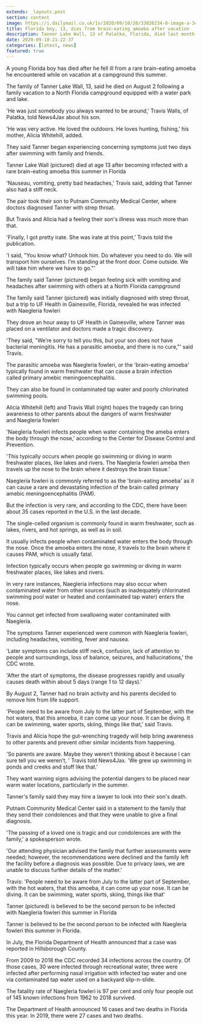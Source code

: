 ```yaml
---
extends: _layouts.post
section: content
image: https://i.dailymail.co.uk/1s/2020/09/10/20/33026234-0-image-a-34_1599767241945.jpg 
title: Florida boy, 13, dies from brain-eating amoeba after vacation 
description: Tanner Lake Wall, 13 of Palatka, Florida, died last month after swimming at a campground and falling ill with a rare brain-eating amoeba found in warm freshwater. He died on August 2. 
date: 2020-09-10-21-22-37 
categories: [latest, news] 
featured: true 
--- 
```

A young Florida boy has died after he fell ill from a rare brain-eating amoeba he encountered while on vacation at a campground this summer.

The family of Tanner Lake Wall, 13, said he died on August 2 following a family vacation to a North Florida campground equipped with a water park and lake.

'He was just somebody you always wanted to be around,' Travis Walls, of Palatka, told News4Jax about his son. 

'He was very active. He loved the outdoors. He loves hunting, fishing,' his mother, Alicia Whitehill, added. 

They said Tanner began experiencing concerning symptoms just two days after swimming with family and friends.

Tanner Lake Wall (pictured) died at age 13 after becoming infected with a rare brain-eating amoeba this summer in Florida 

'Nauseau, vomiting, pretty bad headaches,' Travis said, adding that Tanner also had a stiff neck.

The pair took their son to Putnam Community Medical Center, where doctors diagnosed Tanner with strep throat.

But Travis and Alicia had a feeling their son's illness was much more than that.

'Finally, I got pretty irate. She was irate at this point,' Travis told the publication.

'I said, "You know what? Unhook him. Do whatever you need to do. We will transport him ourselves. I’m standing at the front door. Come outside. We will take him where we have to go."'

The family said Tanner (pictured) began feeling sick with vomiting and headaches after swimming with others at a North Florida campground 

The family said Tanner (pictured) was initially diagnosed with strep throat, but a trip to UF Health in Gainesville, Florida, revealed he was infected with Naegleria fowleri

They drove an hour away to UF Health in Gainesville, where Tanner was placed on a ventilator and doctors made a tragic discovery.

'They said, "We’re sorry to tell you this, but your son does not have bacterial meningitis. He has a parasitic amoeba, and there is no cure,"' said Travis.

The parasitic amoeba was Naegleria fowleri, or the 'brain-eating amoeba' typically found in warm freshwater that can cause a brain infection called primary amebic meningoencephalitis.

They can also be found in contaminated tap water and poorly chlorinated swimming pools. 

Alicia Whitehill (left) and Travis Wall (right) hopes the tragedy can bring awareness to other parents about the dangers of warm freshwater and Naegleria fowleri

'Naegleria fowleri infects people when water containing the ameba enters the body through the nose,' according to the Center for Disease Control and Prevention.

'This typically occurs when people go swimming or diving in warm freshwater places, like lakes and rivers. The Naegleria fowleri ameba then travels up the nose to the brain where it destroys the brain tissue.' 

Naegleria fowleri is commonly referred to as the 'brain-eating amoeba' as it can cause a rare and devastating infection of the brain called primary amebic meningoencephalitis (PAM).

But the infection is very rare, and according to the CDC, there have been about 35 cases reported in the U.S. in the last decade.

The single-celled organism is commonly found in warm freshwater, such as lakes, rivers, and hot springs, as well as in soil.

It usually infects people when contaminated water enters the body through the nose. Once the amoeba enters the nose, it travels to the brain where it causes PAM, which is usually fatal.

Infection typically occurs when people go swimming or diving in warm freshwater places, like lakes and rivers.

In very rare instances, Naegleria infections may also occur when contaminated water from other sources (such as inadequately chlorinated swimming pool water or heated and contaminated tap water) enters the nose.

You cannot get infected from swallowing water contaminated with Naegleria.

The symptoms Tanner experienced were common with Naegleria fowleri, including headaches, vomiting, fever and nausea.  

'Later symptoms can include stiff neck, confusion, lack of attention to people and surroundings, loss of balance, seizures, and hallucinations,' the CDC wrote.

'After the start of symptoms, the disease progresses rapidly and usually causes death within about 5 days (range 1 to 12 days).'

By August 2, Tanner had no brain activity and his parents decided to remove him from life support.

'People need to be aware from July to the latter part of September, with the hot waters, that this amoeba, it can come up your nose. It can be diving. It can be swimming, water sports, skiing, things like that,' said Travis.

Travis and Alicia hope the gut-wrenching tragedy will help bring awareness to other parents and prevent other similar incidents from happening.

'So parents are aware. Maybe they weren’t thinking about it because I can sure tell you we weren’t, ' Travis told News4Jax. 'We grew up swimming in ponds and creeks and stuff like that.'

They want warning signs advising the potential dangers to be placed near warm water locations, particularly in the summer. 

Tanner's family said they may hire a lawyer to look into their son's death. 

Putnam Community Medical Center said in a statement to the family that they send their condolences and that they were unable to give a final diagnosis.

'The passing of a loved one is tragic and our condolences are with the family,' a spokesperson wrote. 

'Our attending physician advised the family that further assessments were needed; however, the recommendations were declined and the family left the facility before a diagnosis was possible. Due to privacy laws, we are unable to discuss further details of the matter.' 

Travis: 'People need to be aware from July to the latter part of September, with the hot waters, that this amoeba, it can come up your nose. It can be diving. It can be swimming, water sports, skiing, things like that'

Tanner (pictured) is believed to be the second person to be infected with Naegleria fowleri this summer in Florida 

Tanner is believed to be the second person to be infected with Naegleria fowleri this summer in Florida.   

In July, the Florida Department of Health announced that a case was reported in Hillsborough County. 

From 2009 to 2018 the CDC recorded 34 infections across the country. Of those cases, 30 were infected through recreational water, three were infected after performing nasal irrigation with infected tap water and one via contaminated tap water used on a backyard slip-n-slide.

The fatality rate of Naegleria fowleri is 97 per cent and only four people out of 145 known infections from 1962 to 2018 survived.

The Department of Health announced 16 cases and two deaths in Florida this year. In 2019, there were 27 cases and two deaths.


